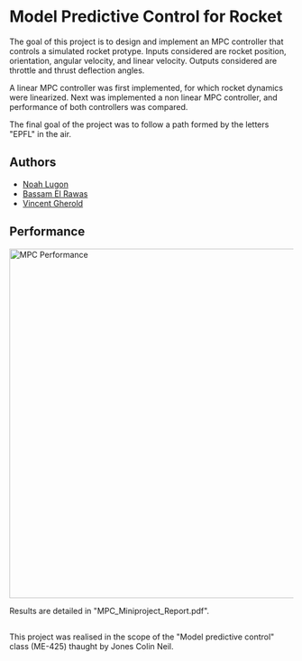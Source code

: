 # Model Predictive Control for Rocket
The goal of this project is to design and implement an MPC controller that controls a simulated rocket protype. Inputs considered are rocket position, orientation, angular velocity, and linear velocity. Outputs considered are throttle and thrust deflection angles.

A linear MPC controller was first implemented, for which rocket dynamics were linearized. Next was implemented a non linear MPC controller, and performance of both controllers was compared.

The final goal of the project was to follow a path formed by the letters "EPFL" in the air. 

## Authors
- [Noah Lugon](https://github.com/nlugon)
- [Bassam El Rawas](https://github.com/BassamR)
- [Vincent Gherold](https://github.com/VinceGHER)


## Performance 

<img width="620" alt="MPC Performance" src="https://user-images.githubusercontent.com/29159082/219495978-bf6a9ec0-db05-44c4-ac64-a5780d01ffaa.png">


 Results are detailed in "MPC_Miniproject_Report.pdf".


##
This project was realised in the scope of the "Model predictive control" class (ME-425) thaught by Jones Colin Neil.
 
